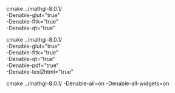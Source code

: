 cmake ../mathgl-8.0.1/ \
  -Denable-glut="true" \
  -Denable-fltk="true" \
  -Denable-qt="true"


cmake ../mathgl-8.0.1/ \
  -Denable-glut="true" \
  -Denable-fltk="true" \
  -Denable-qt="true" \
  -Denable-pdf="true" \
  -Denable-texi2html="true"

cmake ../mathgl-8.0.1/ -Denable-all=on -Denable-all-widgets=on



